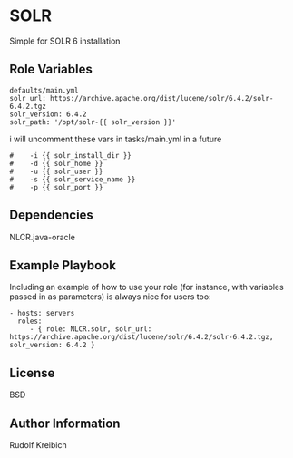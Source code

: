 SOLR
=========

Simple for SOLR 6 installation

Role Variables
--------------

```
defaults/main.yml
solr_url: https://archive.apache.org/dist/lucene/solr/6.4.2/solr-6.4.2.tgz
solr_version: 6.4.2
solr_path: '/opt/solr-{{ solr_version }}'
```
i will uncomment these vars in tasks/main.yml in a future
```
#    -i {{ solr_install_dir }}
#    -d {{ solr_home }}
#    -u {{ solr_user }}
#    -s {{ solr_service_name }}
#    -p {{ solr_port }}
```

Dependencies
------------

NLCR.java-oracle

Example Playbook
----------------

Including an example of how to use your role (for instance, with variables passed in as parameters) is always nice for users too:

    - hosts: servers
      roles:
         - { role: NLCR.solr, solr_url: https://archive.apache.org/dist/lucene/solr/6.4.2/solr-6.4.2.tgz, solr_version: 6.4.2 }

License
-------

BSD

Author Information
------------------

Rudolf Kreibich
